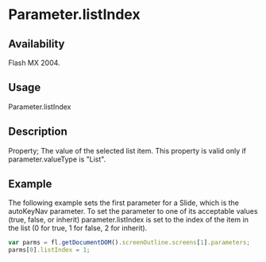 # Parameter.listIndex

## Availability

Flash MX 2004.

## Usage

Parameter.listIndex

## Description

Property; The value of the selected list item. This property is valid only if parameter.valueType is "List".

## Example

The following example sets the first parameter for a Slide, which is the autoKeyNav parameter. To set the parameter to one of its acceptable values (true, false, or inherit) parameter.listIndex is set to the index of the item in the list (0 for true, 1 for false, 2 for inherit).

```javascript
var parms = fl.getDocumentDOM().screenOutline.screens[1].parameters;
parms[0].listIndex = 1;
```
